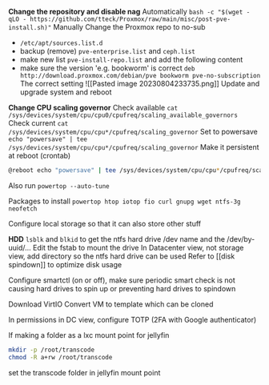 **Change the repository and disable nag**
Automatically
`bash -c "$(wget -qLO - https://github.com/tteck/Proxmox/raw/main/misc/post-pve-install.sh)"`
Manually
Change the Proxmox repo to no-sub
- `/etc/apt/sources.list.d`
- backup (remove)  `pve-enterprise.list` and `ceph.list`
- make new list `pve-install-repo.list` and add the following content
- make sure the version 'e.g. bookworm' is correct
`deb http://download.proxmox.com/debian/pve bookworm pve-no-subscription`
The correct setting
![[Pasted image 20230804233735.png]]
Update and upgrade system and reboot

**Change CPU scaling governor**
Check available
`cat /sys/devices/system/cpu/cpu0/cpufreq/scaling_available_governors`
Check current
`cat /sys/devices/system/cpu/cpu*/cpufreq/scaling_governor`
Set to powersave
`echo "powersave" | tee /sys/devices/system/cpu/cpu*/cpufreq/scaling_governor`
Make it persistent at reboot (crontab)
```sh
@reboot echo "powersave" | tee /sys/devices/system/cpu/cpu*/cpufreq/scaling_governor >/dev/null 2>&1
```
Also run `powertop --auto-tune`

Packages to install
`powertop htop iotop fio curl gnupg wget ntfs-3g neofetch`

Configure local storage so that it can also store other stuff

**HDD**
`lsblk` and `blkid` to get the ntfs hard drive /dev name and the /dev/by-uuid/...
Edit the fstab to mount the drive
In Datacenter view, not storage view, add directory so the ntfs hard drive can be used
Refer to [[disk spindown]] to optimize disk usage

Configure smartctl (on or off), make sure periodic smart check is not causing hard drives to spin up or preventing hard drives to spindown

Download VirtIO
Convert VM to template which can be cloned

In permissions in DC view, configure TOTP (2FA with Google authenticator)

If making a folder as a lxc mount point for jellyfin
```sh
mkdir -p /root/transcode
chmod -R a+rw /root/transcode
```
set the transcode folder in jellyfin mount point
